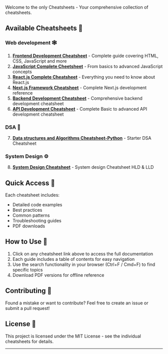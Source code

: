 Welcome to the only Cheatsheets - Your comprehensive collection of cheatsheets.

## Available Cheatsheets 📑

### Web development 🕸️

1. [**Frontend Development Cheatsheet**](frontend-development.md) - Complete guide covering HTML, CSS, JavaScript and more
2. [**JavaScript Complete Cheetsheet**](javascript.md) - From basics to advanced JavaScript concepts
3. [**React.js Complete Cheatsheet**](reactjs.md) - Everything you need to know about React.js
4. [**Next.js Framework Cheatsheet**](nextjs.md) - Complete Next.js development reference
5. [**Backend Development Cheatsheet**](backend-development.md) - Comprehensive backend development cheatsheet
6. [**API Development Cheatsheet**](api-development.md) - Complete Basic to advanced API development cheatsheet

### DSA 🧠

7. [**Data structures and Algorithms Cheatsheet-Python**](data-structure-algorithms.md) - Starter DSA Cheatsheet

### System Design ⚙️

8. [**System Design Cheatsheet**](system-design.md) - System design Cheatsheet HLD & LLD

## Quick Access 🚀

Each cheatsheet includes:

- Detailed code examples
- Best practices
- Common patterns
- Troubleshooting guides
- PDF downloads

## How to Use 📖

1. Click on any cheatsheet link above to access the full documentation
2. Each guide includes a table of contents for easy navigation
3. Use the search functionality in your browser (Ctrl+F / Cmd+F) to find specific topics
4. Download PDF versions for offline reference

## Contributing 🤝

Found a mistake or want to contribute? Feel free to create an issue or submit a pull request!

## License 📄

This project is licensed under the MIT License - see the individual cheatsheets for details.

---
